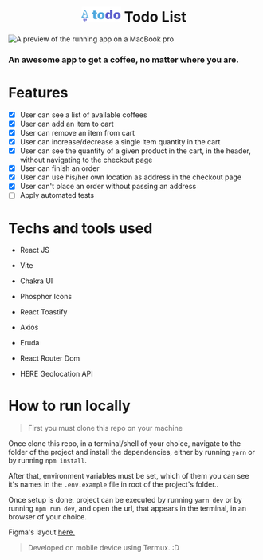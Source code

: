 <h1 align="center"> 

<img alt="An coffee cup vector icon" src="https://github.com/ItamarGouveia/rocketseat-ignite-todo/blob/master/src/assets/Logo.svg" height="30px" />  
Todo List</h1>
 
 <img src="https://raw.githubusercontent.com/xSallus/ignite-2022-module-02-challenge-coffee-delivery/main/src/assets/img/edited-preview.png" alt="A preview of the running app on a MacBook pro" width="400px" />

### An awesome app to get a coffee, no matter where you are.

# Features

- [x] User can see a list of available coffees
- [x] User can add an item to cart
- [x] User can remove an item from cart
- [x] User can increase/decrease a single item quantity in the cart
- [x] User can see the quantity of a given product in the cart, in the header, without navigating to the checkout page
- [x] User can finish an order
- [x] User can use his/her own location as address in the checkout page
- [x] User can't place an order without passing an address
- [ ] Apply automated tests

# Techs and tools used

* React JS

* Vite

* Chakra UI

* Phosphor Icons

* React Toastify

* Axios

* Eruda

* React Router Dom

* HERE Geolocation API

# How to run locally

> First you must clone this repo on your machine

Once clone this repo, in a terminal/shell of your choice, navigate to the folder of the project and install the dependencies, either by running ` yarn `  or by running ` npm install `.

After that, environment variables must be set, which of them you can see it's names in the ` .env.example ` file in root of the project's folder..

Once setup is done, project can be executed by running ` yarn dev ` or by running ` npm run dev `, and open the url, that appears in the terminal, in an browser of your choice.


Figma's layout  [here.](https://www.figma.com/file/2iH6UUBPgcPkRco1kNRK8P/Coffee-Delivery-Copy)

> Developed on mobile device using Termux.  :D
